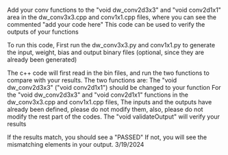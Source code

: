 Add your conv functions to the "void dw_conv2d3x3" and "void conv2d1x1" area in the dw_conv3x3.cpp and conv1x1.cpp files, where you can see the commented "add your code here"
This code can be used to verify the outputs of your functions

To run this code,
First run the dw_conv3x3.py and conv1x1.py to generate the input, weight, bias and output binary files (optional, since they are already been generated)

The c++ code will first read in the bin files, and run the two functions to compare with your results.
The two functions are:
The "void dw_conv2d3x3"  ("void conv2d1x1") should be changed to your function
For the "void dw_conv2d3x3" and "void conv2d1x1" functions in the dw_conv3x3.cpp and conv1x1.cpp files,
The inputs and the outputs have already been defined, please do not modify them,
also, please do not modify the rest part of the codes.
The "void validateOutput" will verify your results

If the results match, you should see a "PASSED"
If not, you will see the mismatching elements in your output.
3/19/2024